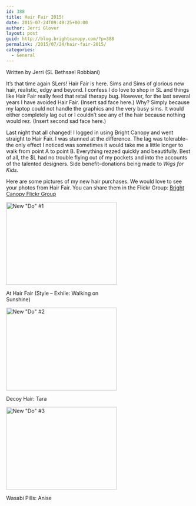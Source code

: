```yaml
---
id: 388
title: Hair Fair 2015!
date: 2015-07-24T09:49:25+00:00
author: Jerri Glover
layout: post
guid: http://blog.brightcanopy.com/?p=388
permalink: /2015/07/24/hair-fair-2015/
categories:
  - General
---
```

Written by Jerri (SL Bethsael Robbiani)

It&#8217;s that time again SLers! Hair Fair is here. Sims and Sims of glorious new hair, realistic, edgy and beyond. I confess I do love to shop in SL and things like Hair Fair really feed that retail therapy bug. However, for the last several years I have avoided Hair Fair. (Insert sad face here.) Why? Simply because my laptop could not handle the graphics and the very busy sims. It would either completely lag out or I couldn&#8217;t see any of the hair because nothing would rez. (Insert second sad face here.)

Last night that all changed! I logged in using Bright Canopy and went straight to Hair Fair. I was stunned at the difference. The lag was tolerable&#8211;the only effect I noticed was sometimes it would take me a little longer to walk from point A to point B. Everything rezzed quickly and beautifully. Best of all, the $L had no trouble flying out of my pockets and into the accounts of the talented designers. Side benefit&#8211;donations being made to _Wigs for Kids_.

Here are some pictures of my new hair purchases. We would love to see your photos from Hair Fair. You can share them in the Flickr Group: [Bright Canopy Flickr Group](https://www.flickr.com/groups/2824436@N25/)

<div id="attachment_390" style="width: 310px" class="wp-caption alignnone">
  <a href="http://blog.brightcanopy.com/wp-content/uploads/2015/07/HairFair2015_001.png"><img class="wp-image-390 size-medium" src="http://blog.brightcanopy.com/wp-content/uploads/2015/07/HairFair2015_001-300x225.png" alt="New &quot;Do&quot; #1" width="300" height="225" /></a>
  
  <p class="wp-caption-text">
    At Hair Fair (Style &#8211; Exhile: Walking on Sunshine)
  </p>
</div>

<div id="attachment_391" style="width: 310px" class="wp-caption alignnone">
  <a href="http://blog.brightcanopy.com/wp-content/uploads/2015/07/HairFair2015-Tara_001.png"><img class="wp-image-391 size-medium" src="http://blog.brightcanopy.com/wp-content/uploads/2015/07/HairFair2015-Tara_001-300x225.png" alt="New &quot;Do&quot; #2" width="300" height="225" /></a>
  
  <p class="wp-caption-text">
    Decoy Hair: Tara
  </p>
</div>

<div id="attachment_392" style="width: 310px" class="wp-caption alignnone">
  <a href="http://blog.brightcanopy.com/wp-content/uploads/2015/07/HairFair2015-Wasabi-Pills_001.png"><img class="wp-image-392 size-medium" src="http://blog.brightcanopy.com/wp-content/uploads/2015/07/HairFair2015-Wasabi-Pills_001-300x225.png" alt="New &quot;Do&quot; #3" width="300" height="225" /></a>
  
  <p class="wp-caption-text">
    Wasabi Pills: Anise
  </p>
</div>

&nbsp;

&nbsp;

&nbsp;

&nbsp;

&nbsp;

&nbsp;